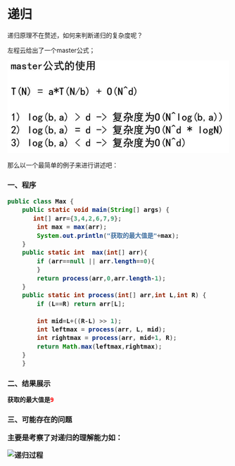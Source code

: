 # 递归

递归原理不在赘述，如何来判断递归的复杂度呢？

左程云给出了一个master公式；

![avatar](./assets/4-1.jpg)

那么以一个最简单的例子来进行讲述吧：

<h3>一、程序

```java
public class Max {
    public static void main(String[] args) {
       int[] arr={3,4,2,6,7,9};
        int max = max(arr);
        System.out.println("获取的最大值是"+max);
    }
    public static int  max(int[] arr){
        if (arr==null || arr.length==0){
        }
        return process(arr,0,arr.length-1);
    }
    public static int process(int[] arr,int L,int R) {
        if (L==R) return arr[L];
        
        int mid=L+((R-L) >> 1);
        int leftmax = process(arr, L, mid);
        int rightmax = process(arr, mid+1, R);
        return Math.max(leftmax,rightmax);
    }
    }

```

<h3>二、结果展示

```java
获取的最大值是9
```

<h3>三、可能存在的问题

主要是考察了对递归的理解能力如：

![递归过程](https://media.giphy.com/media/LQo78VmdJFK9bXYXzM/giphy.gif "递归过程")
